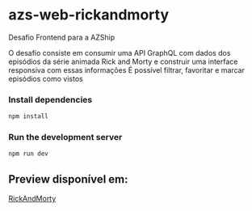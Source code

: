 # azs-web-rickandmorty 

Desafio Frontend para a AZShip

O desafio consiste em consumir uma API GraphQL com dados dos episódios da série animada Rick and Morty e construir uma interface responsiva com essas informações
É possível filtrar, favoritar e marcar episódios como vistos 

### Install dependencies

```bash
npm install
```

### Run the development server

```bash
npm run dev
```

## Preview disponível em: 

[RickAndMorty](https://azs-web-rickandmorty-six.vercel.app)